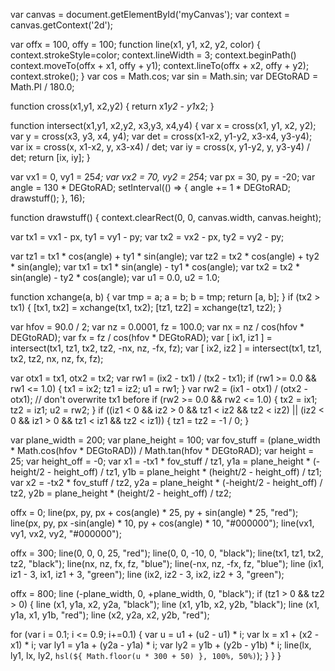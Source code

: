 var canvas = document.getElementById('myCanvas');
var context = canvas.getContext('2d');

var offx = 100, offy = 100;
function line(x1, y1, x2, y2, color)
{
  context.strokeStyle=color;
  context.lineWidth = 3;
  context.beginPath()
  context.moveTo(offx + x1, offy + y1);
  context.lineTo(offx + x2, offy + y2);
  context.stroke();
}
var cos = Math.cos;
var sin = Math.sin;
var DEGtoRAD = Math.PI / 180.0;

function cross(x1,y1, x2,y2) {
  return x1*y2 - y1*x2;
}

function intersect(x1,y1, x2,y2, x3,y3, x4,y4)
{
  var x = cross(x1, y1, x2, y2);
  var y = cross(x3, y3, x4, y4);
  var det = cross(x1-x2, y1-y2, x3-x4, y3-y4);
  var ix = cross(x, x1-x2, y, x3-x4) / det;
  var iy = cross(x, y1-y2, y, y3-y4) / det;
  return [ix, iy];
}

var vx1 = 0, vy1 = 25*4;
var vx2 = 70, vy2 = 25*4;
var px = 30, py = -20;
var angle = 130 * DEGtoRAD;
setInterval(() => { angle += 1 * DEGtoRAD; drawstuff(); }, 16);

function drawstuff() {
  context.clearRect(0, 0, canvas.width, canvas.height);
  
var tx1 = vx1 - px, ty1 = vy1 - py;
var tx2 = vx2 - px, ty2 = vy2 - py;

var tz1 = tx1 * cos(angle) + ty1 * sin(angle);
var tz2 = tx2 * cos(angle) + ty2 * sin(angle);
var tx1 = tx1 * sin(angle) - ty1 * cos(angle);
var tx2 = tx2 * sin(angle) - ty2 * cos(angle);
var u1 = 0.0, u2 = 1.0;

function xchange(a, b) {
  var tmp = a;
  a = b;
  b = tmp;
  return [a, b];
}
if (tx2 > tx1) {
  [tx1, tx2] = xchange(tx1, tx2);
  [tz1, tz2] = xchange(tz1, tz2);
}


var hfov = 90.0 / 2;
var nz = 0.0001, fz = 100.0;
var nx = nz / cos(hfov * DEGtoRAD);
var fx = fz / cos(hfov * DEGtoRAD);
var [ ix1, iz1 ] = intersect(tx1, tz1, tx2, tz2, -nx, nz, -fx, fz);
var [ ix2, iz2 ] = intersect(tx1, tz1, tx2, tz2, nx, nz, fx, fz);

var otx1 = tx1, otx2 = tx2;
var rw1 = (ix2 - tx1) / (tx2 - tx1);
if (rw1 >= 0.0 && rw1 <= 1.0) {
  tx1 = ix2;
  tz1 = iz2;
  u1 = rw1;
}
var rw2 = (ix1 - otx1) / (otx2 - otx1); // don't overwrite tx1 before
if (rw2 >= 0.0 && rw2 <= 1.0) {
  tx2 = ix1;
  tz2 = iz1;
  u2 = rw2;
}
if ((iz1 < 0 && iz2 > 0 && tz1 < iz2 && tz2 < iz2) ||
    (iz2 < 0 && iz1 > 0 && tz1 < iz1 && tz2 < iz1))
  {
    tz1 = tz2 = -1 / 0;
  }

var plane_width = 200;
var plane_height = 100;
var fov_stuff = (plane_width * Math.cos(hfov * DEGtoRAD)) / Math.tan(hfov * DEGtoRAD);
var height = 25;
var height_off = -0;
var x1 = -tx1 * fov_stuff / tz1,
    y1a = plane_height * (-height/2 - height_off) / tz1,
    y1b = plane_height * (height/2 - height_off) / tz1;
var x2 = -tx2 * fov_stuff / tz2,
    y2a = plane_height * (-height/2 - height_off) / tz2,
    y2b = plane_height * (height/2 - height_off) / tz2;
  
offx = 0;
line(px, py, px + cos(angle) * 25, py + sin(angle) * 25, "red");
line(px, py, px -sin(angle) * 10, py + cos(angle) * 10, "#000000");
line(vx1, vy1, vx2, vy2, "#000000");
  
offx = 300;
line(0, 0, 0, 25, "red");
line(0, 0, -10, 0, "black");
line(tx1, tz1, tx2, tz2, "black");
line(nx, nz, fx, fz, "blue");
line(-nx, nz, -fx, fz, "blue");
line (ix1, iz1 - 3, ix1, iz1 + 3, "green");
line (ix2, iz2 - 3, ix2, iz2 + 3, "green");

offx = 800;
line (-plane_width, 0, +plane_width, 0, "black");
if (tz1 > 0 && tz2 > 0) {
line (x1, y1a, x2, y2a, "black");
line (x1, y1b, x2, y2b, "black");
line (x1, y1a, x1, y1b, "red");
line (x2, y2a, x2, y2b, "red");
  
for (var i = 0.1; i <= 0.9; i+=0.1)
  {
    var u = u1 + (u2 - u1) * i;
    var lx = x1 + (x2 - x1) * i;
    var ly1 = y1a + (y2a - y1a) * i;
    var ly2 = y1b + (y2b - y1b) * i;
    line(lx, ly1, lx, ly2, `hsl(${ Math.floor(u * 300 + 50) }, 100%, 50%)`);
  }
}
}